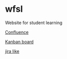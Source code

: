 # wfsl
Website for student learning

[Confluence](https://github.com/Trayfan/wfsl/wiki/)

[Kanban board](https://github.com/Trayfan/wfsl/projects/1)

[jira like](https://github.com/Trayfan/wfsl/issues)


